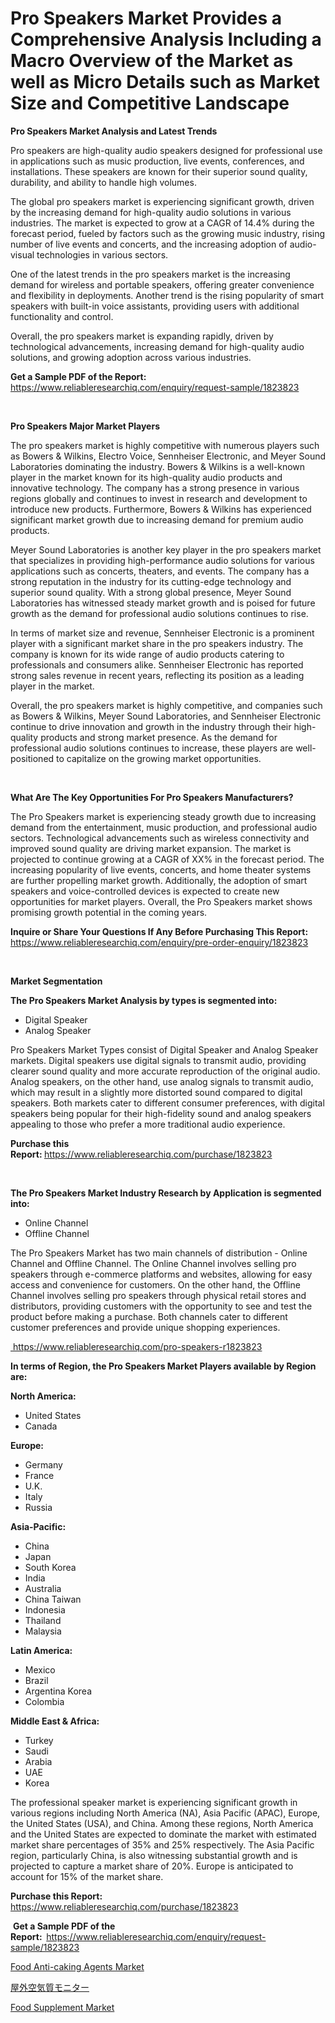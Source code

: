 <p><h1>Pro Speakers Market Provides a Comprehensive Analysis Including a Macro Overview of the Market as well as Micro Details such as Market Size and Competitive Landscape</h1></p><p><strong>Pro Speakers Market Analysis and Latest Trends</strong></p>
<p><p>Pro speakers are high-quality audio speakers designed for professional use in applications such as music production, live events, conferences, and installations. These speakers are known for their superior sound quality, durability, and ability to handle high volumes.</p><p>The global pro speakers market is experiencing significant growth, driven by the increasing demand for high-quality audio solutions in various industries. The market is expected to grow at a CAGR of 14.4% during the forecast period, fueled by factors such as the growing music industry, rising number of live events and concerts, and the increasing adoption of audio-visual technologies in various sectors.</p><p>One of the latest trends in the pro speakers market is the increasing demand for wireless and portable speakers, offering greater convenience and flexibility in deployments. Another trend is the rising popularity of smart speakers with built-in voice assistants, providing users with additional functionality and control.</p><p>Overall, the pro speakers market is expanding rapidly, driven by technological advancements, increasing demand for high-quality audio solutions, and growing adoption across various industries.</p></p>
<p><strong>Get a Sample PDF of the Report:&nbsp;</strong> <a href="https://www.reliableresearchiq.com/enquiry/request-sample/1823823">https://www.reliableresearchiq.com/enquiry/request-sample/1823823</a></p>
<p>&nbsp;</p>
<p><strong>Pro Speakers Major Market Players</strong></p>
<p><p>The pro speakers market is highly competitive with numerous players such as Bowers & Wilkins, Electro Voice, Sennheiser Electronic, and Meyer Sound Laboratories dominating the industry. Bowers & Wilkins is a well-known player in the market known for its high-quality audio products and innovative technology. The company has a strong presence in various regions globally and continues to invest in research and development to introduce new products. Furthermore, Bowers & Wilkins has experienced significant market growth due to increasing demand for premium audio products.</p><p>Meyer Sound Laboratories is another key player in the pro speakers market that specializes in providing high-performance audio solutions for various applications such as concerts, theaters, and events. The company has a strong reputation in the industry for its cutting-edge technology and superior sound quality. With a strong global presence, Meyer Sound Laboratories has witnessed steady market growth and is poised for future growth as the demand for professional audio solutions continues to rise.</p><p>In terms of market size and revenue, Sennheiser Electronic is a prominent player with a significant market share in the pro speakers industry. The company is known for its wide range of audio products catering to professionals and consumers alike. Sennheiser Electronic has reported strong sales revenue in recent years, reflecting its position as a leading player in the market.</p><p>Overall, the pro speakers market is highly competitive, and companies such as Bowers & Wilkins, Meyer Sound Laboratories, and Sennheiser Electronic continue to drive innovation and growth in the industry through their high-quality products and strong market presence. As the demand for professional audio solutions continues to increase, these players are well-positioned to capitalize on the growing market opportunities.</p></p>
<p>&nbsp;</p>
<p><strong>What Are The Key Opportunities For Pro Speakers Manufacturers?</strong></p>
<p><p>The Pro Speakers market is experiencing steady growth due to increasing demand from the entertainment, music production, and professional audio sectors. Technological advancements such as wireless connectivity and improved sound quality are driving market expansion. The market is projected to continue growing at a CAGR of XX% in the forecast period. The increasing popularity of live events, concerts, and home theater systems are further propelling market growth. Additionally, the adoption of smart speakers and voice-controlled devices is expected to create new opportunities for market players. Overall, the Pro Speakers market shows promising growth potential in the coming years.</p></p>
<p><strong>Inquire or Share Your Questions If Any Before Purchasing This Report:</strong> <a href="https://www.reliableresearchiq.com/enquiry/pre-order-enquiry/1823823">https://www.reliableresearchiq.com/enquiry/pre-order-enquiry/1823823</a></p>
<p>&nbsp;</p>
<p><strong>Market Segmentation</strong></p>
<p><strong>The Pro Speakers Market Analysis by types is segmented into:</strong></p>
<p><ul><li>Digital Speaker</li><li>Analog Speaker</li></ul></p>
<p><p>Pro Speakers Market Types consist of Digital Speaker and Analog Speaker markets. Digital speakers use digital signals to transmit audio, providing clearer sound quality and more accurate reproduction of the original audio. Analog speakers, on the other hand, use analog signals to transmit audio, which may result in a slightly more distorted sound compared to digital speakers. Both markets cater to different consumer preferences, with digital speakers being popular for their high-fidelity sound and analog speakers appealing to those who prefer a more traditional audio experience.</p></p>
<p><strong>Purchase this Report:&nbsp;</strong><a href="https://www.reliableresearchiq.com/purchase/1823823">https://www.reliableresearchiq.com/purchase/1823823</a></p>
<p>&nbsp;</p>
<p><strong>The Pro Speakers Market Industry Research by Application is segmented into:</strong></p>
<p><ul><li>Online Channel</li><li>Offline Channel</li></ul></p>
<p><p>The Pro Speakers Market has two main channels of distribution - Online Channel and Offline Channel. The Online Channel involves selling pro speakers through e-commerce platforms and websites, allowing for easy access and convenience for customers. On the other hand, the Offline Channel involves selling pro speakers through physical retail stores and distributors, providing customers with the opportunity to see and test the product before making a purchase. Both channels cater to different customer preferences and provide unique shopping experiences.</p></p>
<p><a href="https://www.reliableresearchiq.com/pro-speakers-r1823823">&nbsp;https://www.reliableresearchiq.com/pro-speakers-r1823823</a></p>
<p><strong>In terms of Region, the Pro Speakers Market Players available by Region are:</strong></p>
<p>
    <p> <strong> North America: </strong>
        <ul>
            <li>United States</li>
            <li>Canada</li>
        </ul>
        </p> 
    <p> <strong> Europe: </strong>
        <ul>
            <li>Germany</li>
            <li>France</li>
            <li>U.K.</li>
            <li>Italy</li>
            <li>Russia</li>
        </ul>
        </p> 
    <p> <strong> Asia-Pacific: </strong>
        <ul>
            <li>China</li>
            <li>Japan</li>
            <li>South Korea</li>
            <li>India</li>
            <li>Australia</li>
            <li>China Taiwan</li>
            <li>Indonesia</li>
            <li>Thailand</li>
            <li>Malaysia</li>
        </ul>
        </p> 
    <p> <strong> Latin America: </strong>
        <ul>
            <li>Mexico</li>
            <li>Brazil</li>
            <li>Argentina Korea</li>
            <li>Colombia</li>
        </ul>
        </p> 
    <p> <strong> Middle East & Africa: </strong>
        <ul>
            <li>Turkey</li>
            <li>Saudi</li>
            <li>Arabia</li>
            <li>UAE</li>
            <li>Korea</li>
        </ul>
    </p>
    </p>
<p><p>The professional speaker market is experiencing significant growth in various regions including North America (NA), Asia Pacific (APAC), Europe, the United States (USA), and China. Among these regions, North America and the United States are expected to dominate the market with estimated market share percentages of 35% and 25% respectively. The Asia Pacific region, particularly China, is also witnessing substantial growth and is projected to capture a market share of 20%. Europe is anticipated to account for 15% of the market share.</p></p>
<p><strong>Purchase this Report: </strong><a href="https://www.reliableresearchiq.com/purchase/1823823">https://www.reliableresearchiq.com/purchase/1823823</a></p>
<p>&nbsp;<strong>Get a Sample PDF of the Report:&nbsp;&nbsp;</strong><a href="https://www.reliableresearchiq.com/enquiry/request-sample/1823823">https://www.reliableresearchiq.com/enquiry/request-sample/1823823</a></p>
<p><strong></strong></p>
<p><p><a href="https://medium.com/@obiemante_40648/food-anti-caking-agents-market-size-market-segmentation-market-trends-and-growth-analysis-efb16513acd4">Food Anti-caking Agents Market</a></p><p><a href="https://github.com/pepo3k/Market-Research-Report-List-3/blob/main/309189034360.md">屋外空気質モニター</a></p><p><a href="https://medium.com/@soloncarter54/food-supplement-market-trends-and-analysis-opportunities-and-challenges-for-future-growth-2024-0de06306ab5c">Food Supplement Market</a></p></p>